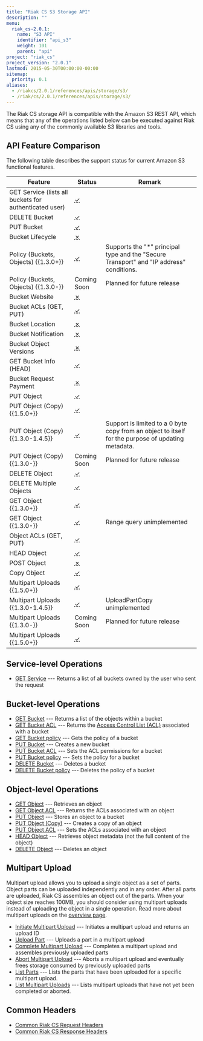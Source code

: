 ```yaml
---
title: "Riak CS S3 Storage API"
description: ""
menu:
  riak_cs-2.0.1:
    name: "S3 API"
    identifier: "api_s3"
    weight: 101
    parent: "api"
project: "riak_cs"
project_version: "2.0.1"
lastmod: 2015-05-30T00:00:00-00:00
sitemap:
  priority: 0.1
aliases:
  - /riakcs/2.0.1/references/apis/storage/s3/
  - /riak/cs/2.0.1/references/apis/storage/s3/
---
```


The Riak CS storage API is compatible with the Amazon S3 REST API, which
means that any of the operations listed below can be executed against
Riak CS using any of the commonly available S3 libraries and tools.

## API Feature Comparison

The following table describes the support status for current Amazon S3
functional features.

Feature | Status | Remark
--------|--------|--------
GET Service (lists all buckets for authenticated user) | <abbr title="Supported" class="supported">✓</abbr> | |
DELETE Bucket | <abbr title="Supported" class="supported">✓</abbr> | |
PUT Bucket | <abbr title="Supported" class="supported">✓</abbr> | |
Bucket Lifecycle | <abbr title="Unsupported" class="unsupported">✗</abbr> | |
Policy (Buckets, Objects) {{1.3.0+}} | <abbr title="Supported" class="supported">✓</abbr> | Supports the "*" principal type and the "Secure Transport" and "IP address" conditions. |
Policy (Buckets, Objects) {{1.3.0-}} | Coming Soon | Planned for future release |
Bucket Website | <abbr title="Unsupported" class="unsupported">✗</abbr> | |
Bucket ACLs (GET, PUT) | <abbr title="Supported" class="supported">✓</abbr> | |
Bucket Location | <abbr title="Unsupported" class="unsupported">✗</abbr> | |
Bucket Notification | <abbr title="Unsupported" class="unsupported">✗</abbr> | |
Bucket Object Versions | <abbr title="Unsupported" class="unsupported">✗</abbr> | |
GET Bucket Info (HEAD) | <abbr title="Supported" class="supported">✓</abbr> | |
Bucket Request Payment | <abbr title="Unsupported" class="unsupported">✗</abbr> | |
PUT Object | <abbr title="Supported" class="supported">✓</abbr> | |
PUT Object (Copy) {{1.5.0+}} | <abbr title="Supported" class="supported">✓</abbr> | |
PUT Object (Copy) {{1.3.0-1.4.5}} | <abbr title="Supported" class="supported">✓</abbr> | Support is limited to a 0 byte copy from an object to itself for the purpose of updating metadata. |
PUT Object (Copy) {{1.3.0-}} | Coming Soon | Planned for future release |
DELETE Object | <abbr title="Supported" class="supported">✓</abbr> | |
DELETE Multiple Objects | <abbr title="Supported" class="supported">✓</abbr> | |
GET Object {{1.3.0+}} | <abbr title="Supported" class="supported">✓</abbr> | |
GET Object {{1.3.0-}} | <abbr title="Supported" class="supported">✓</abbr> | Range query unimplemented |
Object ACLs (GET, PUT) | <abbr title="Supported" class="supported">✓</abbr> | |
HEAD Object | <abbr title="Supported" class="supported">✓</abbr> | |
POST Object | <abbr title="Unsupported" class="unsupported">✗</abbr> | |
Copy Object | <abbr title="Supported" class="supported">✓</abbr> | |
Multipart Uploads {{1.5.0+}} | <abbr title="Supported" class="supported">✓</abbr> | |
Multipart Uploads {{1.3.0-1.4.5}} | <abbr title="Supported" class="supported">✓</abbr> | UploadPartCopy unimplemented |
Multipart Uploads {{1.3.0-}} | Coming Soon | Planned for future release |
Multipart Uploads {{1.5.0+}} | <abbr title="Supported" class="supported">✓</abbr> | |

## Service-level Operations

* [GET Service]({{<baseurl>}}riak/cs/2.0.1/references/apis/storage/s3/get-service) --- Returns a list of all buckets owned by the user who sent the request

## Bucket-level Operations

* [GET Bucket]({{<baseurl>}}riak/cs/2.0.1/references/apis/storage/s3/get-bucket) --- Returns a list of the objects
  within a bucket
* [GET Bucket ACL]({{<baseurl>}}riak/cs/2.0.1/references/apis/storage/s3/get-bucket-acl) --- Returns the [Access Control List (ACL)](http://docs.aws.amazon.com/AmazonS3/latest/dev/ACLOverview.html) associated with a bucket
* [GET Bucket policy]({{<baseurl>}}riak/cs/2.0.1/references/apis/storage/s3/get-bucket-policy) --- Gets the policy of a bucket
* [PUT Bucket]({{<baseurl>}}riak/cs/2.0.1/references/apis/storage/s3/put-bucket) --- Creates a new bucket
* [PUT Bucket ACL]({{<baseurl>}}riak/cs/2.0.1/references/apis/storage/s3/put-bucket-acl) --- Sets the ACL permissions
  for a bucket
* [PUT Bucket policy]({{<baseurl>}}riak/cs/2.0.1/references/apis/storage/s3/put-bucket-policy) --- Sets the policy for a bucket
* [DELETE Bucket]({{<baseurl>}}riak/cs/2.0.1/references/apis/storage/s3/delete-bucket) --- Deletes a bucket
* [DELETE Bucket policy]({{<baseurl>}}riak/cs/2.0.1/references/apis/storage/s3/delete-bucket-policy) --- Deletes the policy of a bucket

## Object-level Operations

* [GET Object]({{<baseurl>}}riak/cs/2.0.1/references/apis/storage/s3/get-object) --- Retrieves an object
* [GET Object ACL]({{<baseurl>}}riak/cs/2.0.1/references/apis/storage/s3/get-object-acl) --- Returns the ACLs associated with an object
* [PUT Object]({{<baseurl>}}riak/cs/2.0.1/references/apis/storage/s3/put-object) --- Stores an object to a bucket
* [PUT Object (Copy)]({{<baseurl>}}riak/cs/2.0.1/references/apis/storage/s3/put-object-copy) --- Creates a copy of an object
* [PUT Object ACL]({{<baseurl>}}riak/cs/2.0.1/references/apis/storage/s3/put-object-acl) --- Sets the ACLs associated with an object
* [HEAD Object]({{<baseurl>}}riak/cs/2.0.1/references/apis/storage/s3/head-object) --- Retrieves object metadata (not the full content of the object)
* [DELETE Object]({{<baseurl>}}riak/cs/2.0.1/references/apis/storage/s3/delete-object) --- Deletes an object

## Multipart Upload

Multipart upload allows you to upload a single object as a set of parts.
Object parts can be uploaded independently and in any order. After all
parts are uploaded, Riak CS assembles an object out of the parts. When
your object size reaches 100MB, you should consider using multipart
uploads instead of uploading the object in a single operation. Read more
about multipart uploads on the [overview page]({{<baseurl>}}riak/cs/2.0.1/cookbooks/multipart-upload-overview).

* [Initiate Multipart Upload]({{<baseurl>}}riak/cs/2.0.1/references/apis/storage/s3/initiate-multipart-upload) --- Initiates a multipart upload and returns an upload ID
* [Upload Part]({{<baseurl>}}riak/cs/2.0.1/references/apis/storage/s3/upload-part) --- Uploads a part in a multipart upload
* [Complete Multipart Upload]({{<baseurl>}}riak/cs/2.0.1/references/apis/storage/s3/complete-multipart-upload) --- Completes a multipart upload and assembles previously uploaded parts
* [Abort Multipart Upload]({{<baseurl>}}riak/cs/2.0.1/references/apis/storage/s3/abort-multipart-upload) --- Aborts a multipart upload and eventually frees storage consumed by previously uploaded parts
* [List Parts]({{<baseurl>}}riak/cs/2.0.1/references/apis/storage/s3/list-parts) --- Lists the parts that have been uploaded for a specific multipart upload.
* [List Multipart Uploads]({{<baseurl>}}riak/cs/2.0.1/references/apis/storage/s3/list-multipart-uploads) --- Lists multipart uploads that have not yet been completed or aborted.

## Common Headers

* [Common Riak CS Request Headers]({{<baseurl>}}riak/cs/2.0.1/references/apis/storage/s3/common-request-headers)
* [Common Riak CS Response Headers]({{<baseurl>}}riak/cs/2.0.1/references/apis/storage/s3/common-response-headers)
